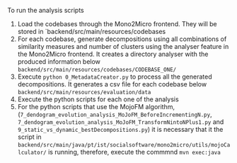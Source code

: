 To run the analysis scripts

1. Load the codebases through the Mono2Micro frontend. They will be stored in `backend/src/main/resources/codebases
2. For each codebase, generate decompositions using all combinations of similarity measures and number of clusters using 
   the analyser feature in the Mono2Micro frontend. It creates a directory analyser with the produced information below `backend/src/main/resources/codebases/CODEBASE_ONE/`
3. Execute `python 0_MetadataCreator.py` to process all the generated decompositions. It generates a csv file for each codebase below `backend/src/main/resources/evaluation/data`
4. Execute the python scripts for each one of the analysis
5. For the python scripts that use the MojoFM algorithm, (`7_dendogram_evolution_analysis_MoJoFM_BeforeIncrementingN.py`,
`7_dendogram_evolution_analysis_MoJoFM_TransformNintoNPlus1.py` and `9_static_vs_dynamic_bestDecompositions.py`) it is 
   necessary that it the script in `backend/src/main/java/pt/ist/socialsoftware/mono2micro/utils/mojoCalculator/` is running,
   therefore, execute the commmnd `mvn exec:java`